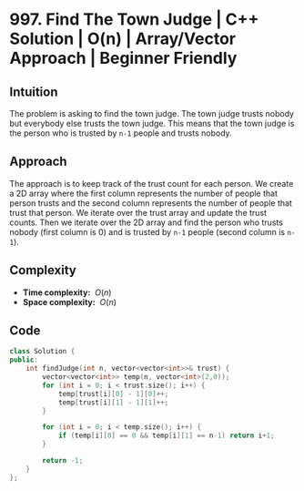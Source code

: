 # 997. Find The Town Judge | C++ Solution | O(n) | Array/Vector Approach | Beginner Friendly

## Intuition

The problem is asking to find the town judge. The town judge trusts nobody but everybody else trusts the town judge. This means that the town judge is the person who is trusted by `n-1` people and trusts nobody.

## Approach

The approach is to keep track of the trust count for each person. We create a 2D array where the first column represents the number of people that person trusts and the second column represents the number of people that trust that person. We iterate over the trust array and update the trust counts. Then we iterate over the 2D array and find the person who trusts nobody (first column is 0) and is trusted by `n-1` people (second column is `n-1`).

## Complexity

-   **Time complexity:** &nbsp;$O(n)$
-   **Space complexity:** &nbsp;$O(n)$

## Code

```cpp
class Solution {
public:
    int findJudge(int n, vector<vector<int>>& trust) {
        vector<vector<int>> temp(n, vector<int>(2,0));
        for (int i = 0; i < trust.size(); i++) {
            temp[trust[i][0] - 1][0]++;
            temp[trust[i][1] - 1][1]++;
        }

        for (int i = 0; i < temp.size(); i++) {
            if (temp[i][0] == 0 && temp[i][1] == n-1) return i+1;
        }

        return -1;
    }
};
```
